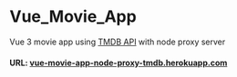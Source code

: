 # Vue_Movie_App
Vue 3 movie app using [TMDB API](https://www.themoviedb.org/) with node proxy server

#### URL: [vue-movie-app-node-proxy-tmdb.herokuapp.com](https://vue-movie-app-node-proxy-tmdb.herokuapp.com/)
